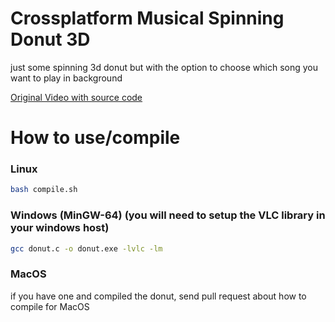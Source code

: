 # Crossplatform Musical Spinning Donut 3D

just some spinning 3d donut but with the option to choose which song you want to play in background

[Original Video with source code](https://www.youtube.com/watch?v=DEqXNfs_HhY)

# How to use/compile

### Linux
```bash
bash compile.sh 
```
### Windows (MinGW-64) (you will need to setup the VLC library in your windows host)
```bash
gcc donut.c -o donut.exe -lvlc -lm
```
### MacOS
if you have one and compiled the donut, send pull request about how to compile for MacOS
